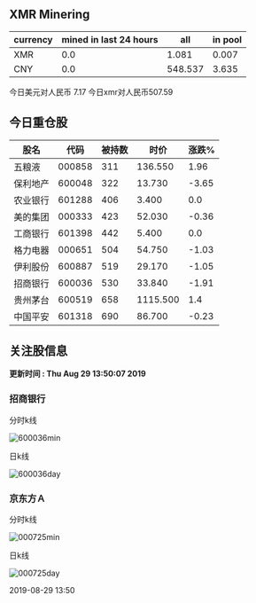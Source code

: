 ## XMR Minering

|currency|mined in last 24 hours|all|in pool|
|---|---|---|---|
|XMR|0.0|1.081|0.007|
|CNY|0.0|548.537|3.635|

今日美元对人民币 7.17	今日xmr对人民币507.59


## 今日重仓股 

|股名|代码|被持数|时价|涨跌%|
|---|---|---|---|---|
|五粮液|000858|311|136.550|1.96|
|保利地产|600048|322|13.730|-3.65|
|农业银行|601288|406|3.400|0.0|
|美的集团|000333|423|52.030|-0.36|
|工商银行|601398|442|5.400|0.0|
|格力电器|000651|504|54.750|-1.03|
|伊利股份|600887|519|29.170|-1.05|
|招商银行|600036|530|33.840|-1.91|
|贵州茅台|600519|658|1115.500|1.4|
|中国平安|601318|690|86.700|-0.23|

## 关注股信息
**更新时间 : Thu Aug 29 13:50:07 2019**
### 招商银行 
分时k线

![600036min](http://image.sinajs.cn/newchart/min/n/sh600036.gif)

日k线

![600036day](http://image.sinajs.cn/newchart/daily/n/sh600036.gif)

### 京东方Ａ 
分时k线

![000725min](http://image.sinajs.cn/newchart/min/n/sz000725.gif)

日k线

![000725day](http://image.sinajs.cn/newchart/daily/n/sz000725.gif)

2019-08-29 13:50